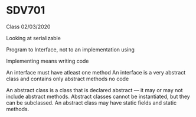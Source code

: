 # SDV701

Class 02/03/2020

Looking at serializable 

Program to Interface, not to an implementation using

Implementing means writing code

An interface must have atleast one method
An interface is a very abstract class and contains only abstract methods no code

  An abstract class is a class that is declared abstract — it may or may not include abstract methods. Abstract classes cannot be    instantiated, but they can be subclassed. An abstract class may have static fields and static methods.
  
  
